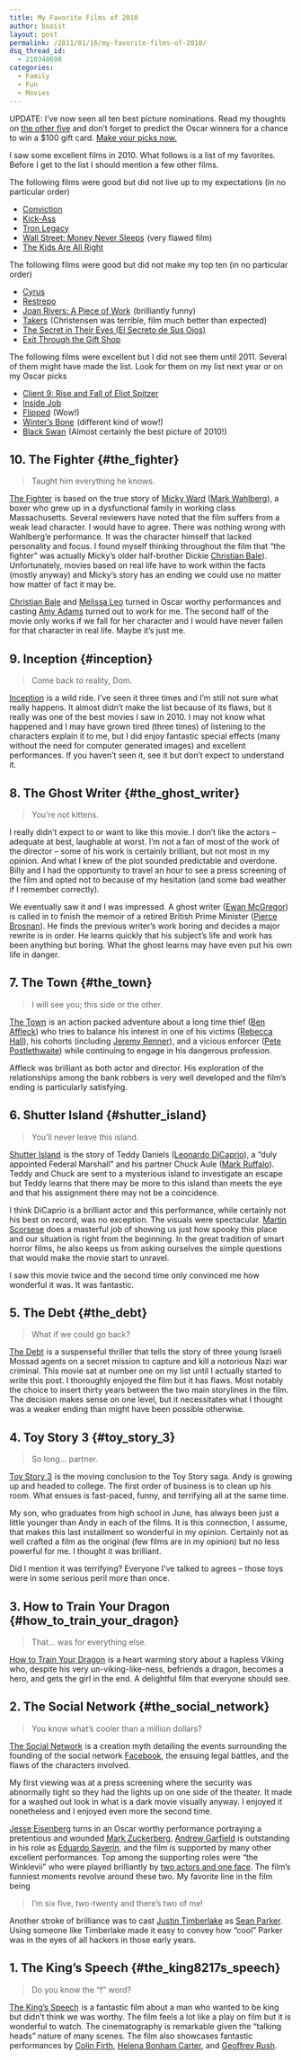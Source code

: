 ```yaml
---
title: My Favorite Films of 2010
author: bsoist
layout: post
permalink: /2011/01/16/my-favorite-films-of-2010/
dsq_thread_id:
  - 210348698
categories:
  - Family
  - Fun
  - Movies
---
```

UPDATE: I&#8217;ve now seen all ten best picture nominations. Read my thoughts on [the other five][1] and don&#8217;t forget to predict the Oscar winners for a chance to win a $100 gift card. [Make your picks now.][2] 

I saw some excellent films in 2010. What follows is a list of my favorites. Before I get to the list I should mention a few other films. 

The following films were good but did not live up to my expectations (in no particular order)

  * <a rel="nofollow" href="http://www.amazon.com/gp/product/B004EQAVA0?ie=UTF8&#038;tag=weifyoasme-20&#038;linkCode=as2&#038;camp=1789&#038;creative=390957&#038;creativeASIN=B004EQAVA0">Conviction</a><img src="http://www.assoc-amazon.com/e/ir?t=weifyoasme-20&#038;l=as2&#038;o=1&#038;a=B004EQAVA0" width="1" height="1" border="0" alt="" style="border:none !important; margin:0px !important;" />
  * <a rel="nofollow" href="http://www.amazon.com/gp/product/B002ZG9846?ie=UTF8&#038;tag=weifyoasme-20&#038;linkCode=as2&#038;camp=1789&#038;creative=390957&#038;creativeASIN=B002ZG9846">Kick-Ass</a><img src="http://www.assoc-amazon.com/e/ir?t=weifyoasme-20&#038;l=as2&#038;o=1&#038;a=B002ZG9846" width="1" height="1" border="0" alt="" style="border:none !important; margin:0px !important;" />
  * <a rel="nofollow" href="http://www.amazon.com/gp/product/B002ZG99R2?ie=UTF8&#038;tag=weifyoasme-20&#038;linkCode=as2&#038;camp=1789&#038;creative=390957&#038;creativeASIN=B002ZG99R2">Tron Legacy</a><img src="http://www.assoc-amazon.com/e/ir?t=weifyoasme-20&#038;l=as2&#038;o=1&#038;a=B002ZG99R2" width="1" height="1" border="0" alt="" style="border:none !important; margin:0px !important;" />
  * <a rel="nofollow" href="http://www.amazon.com/gp/product/B004A2AN5G?ie=UTF8&#038;tag=weifyoasme-20&#038;linkCode=as2&#038;camp=1789&#038;creative=390957&#038;creativeASIN=B004A2AN5G">Wall Street: Money Never Sleeps</a><img src="http://www.assoc-amazon.com/e/ir?t=weifyoasme-20&#038;l=as2&#038;o=1&#038;a=B004A2AN5G" width="1" height="1" border="0" alt="" style="border:none !important; margin:0px !important;" /> (very flawed film)
  * <a rel="nofollow" href="http://www.amazon.com/gp/product/B003L20ICE?ie=UTF8&#038;tag=weifyoasme-20&#038;linkCode=as2&#038;camp=1789&#038;creative=390957&#038;creativeASIN=B003L20ICE">The Kids Are All Right</a><img src="http://www.assoc-amazon.com/e/ir?t=weifyoasme-20&#038;l=as2&#038;o=1&#038;a=B003L20ICE" width="1" height="1" border="0" alt="" style="border:none !important; margin:0px !important;" />

The following films were good but did not make my top ten (in no particular order)

  * <a rel="nofollow" href="http://www.amazon.com/gp/product/B0037QGRV0?ie=UTF8&#038;tag=weifyoasme-20&#038;linkCode=as2&#038;camp=1789&#038;creative=390957&#038;creativeASIN=B0037QGRV0">Cyrus</a><img src="http://www.assoc-amazon.com/e/ir?t=weifyoasme-20&#038;l=as2&#038;o=1&#038;a=B0037QGRV0" width="1" height="1" border="0" alt="" style="border:none !important; margin:0px !important;" />
  * <a rel="nofollow" href="http://www.amazon.com/gp/product/B0042KZJIC?ie=UTF8&#038;tag=weifyoasme-20&#038;linkCode=as2&#038;camp=1789&#038;creative=390957&#038;creativeASIN=B0042KZJIC">Restrepo</a><img src="http://www.assoc-amazon.com/e/ir?t=weifyoasme-20&#038;l=as2&#038;o=1&#038;a=B0042KZJIC" width="1" height="1" border="0" alt="" style="border:none !important; margin:0px !important;" />
  * <a rel="nofollow" href="http://www.amazon.com/gp/product/B00433KF1E?ie=UTF8&#038;tag=weifyoasme-20&#038;linkCode=as2&#038;camp=1789&#038;creative=390957&#038;creativeASIN=B00433KF1E">Joan Rivers: A Piece of Work</a><img src="http://www.assoc-amazon.com/e/ir?t=weifyoasme-20&#038;l=as2&#038;o=1&#038;a=B00433KF1E" width="1" height="1" border="0" alt="" style="border:none !important; margin:0px !important;" /> (brilliantly funny)
  * <a rel="nofollow" href="http://www.amazon.com/gp/product/B0021L8V2A?ie=UTF8&#038;tag=weifyoasme-20&#038;linkCode=as2&#038;camp=1789&#038;creative=390957&#038;creativeASIN=B0021L8V2A">Takers</a><img src="http://www.assoc-amazon.com/e/ir?t=weifyoasme-20&#038;l=as2&#038;o=1&#038;a=B0021L8V2A" width="1" height="1" border="0" alt="" style="border:none !important; margin:0px !important;" /> (Christensen was terrible, film much better than expected)
  * <a rel="nofollow" href="http://www.amazon.com/gp/product/B0036TGSJE?ie=UTF8&#038;tag=weifyoasme-20&#038;linkCode=as2&#038;camp=1789&#038;creative=390957&#038;creativeASIN=B0036TGSJE">The Secret in Their Eyes (El Secreto de Sus Ojos)</a><img src="http://www.assoc-amazon.com/e/ir?t=weifyoasme-20&#038;l=as2&#038;o=1&#038;a=B0036TGSJE" width="1" height="1" border="0" alt="" style="border:none !important; margin:0px !important;" />
  * <a rel="nofollow" href="http://www.amazon.com/gp/product/B00470MG06?ie=UTF8&#038;tag=weifyoasme-20&#038;linkCode=as2&#038;camp=1789&#038;creative=390957&#038;creativeASIN=B00470MG06">Exit Through the Gift Shop</a><img src="http://www.assoc-amazon.com/e/ir?t=weifyoasme-20&#038;l=as2&#038;o=1&#038;a=B00470MG06" width="1" height="1" border="0" alt="" style="border:none !important; margin:0px !important;" />

The following films were excellent but I did not see them until 2011. Several of them might have made the list. Look for them on my list next year or on my Oscar picks

  * <a rel="nofollow" href="http://www.amazon.com/gp/product/B0047UJBJK?ie=UTF8&#038;tag=weifyoasme-20&#038;linkCode=as2&#038;camp=1789&#038;creative=390957&#038;creativeASIN=B0047UJBJK">Client 9: Rise and Fall of Eliot Spitzer</a><img src="http://www.assoc-amazon.com/e/ir?t=weifyoasme-20&#038;l=as2&#038;o=1&#038;a=B0047UJBJK" width="1" height="1" border="0" alt="" style="border:none !important; margin:0px !important;" />
  * <a rel="nofollow" href="http://www.amazon.com/gp/product/B0041KKYBA?ie=UTF8&#038;tag=weifyoasme-20&#038;linkCode=as2&#038;camp=1789&#038;creative=390957&#038;creativeASIN=B0041KKYBA">Inside Job</a><img src="http://www.assoc-amazon.com/e/ir?t=weifyoasme-20&#038;l=as2&#038;o=1&#038;a=B0041KKYBA" width="1" height="1" border="0" alt="" style="border:none !important; margin:0px !important;" />
  * <a rel="nofollow" href="http://www.amazon.com/gp/product/B002ZG97KG?ie=UTF8&#038;tag=weifyoasme-20&#038;linkCode=as2&#038;camp=1789&#038;creative=390957&#038;creativeASIN=B002ZG97KG">Flipped</a><img src="http://www.assoc-amazon.com/e/ir?t=weifyoasme-20&#038;l=as2&#038;o=1&#038;a=B002ZG97KG" width="1" height="1" border="0" alt="" style="border:none !important; margin:0px !important;" /> (Wow!)
  * <a rel="nofollow" href="http://www.amazon.com/gp/product/B003EYVXTG?ie=UTF8&#038;tag=weifyoasme-20&#038;linkCode=as2&#038;camp=1789&#038;creative=390957&#038;creativeASIN=B003EYVXTG">Winter&#8217;s Bone</a><img src="http://www.assoc-amazon.com/e/ir?t=weifyoasme-20&#038;l=as2&#038;o=1&#038;a=B003EYVXTG" width="1" height="1" border="0" alt="" style="border:none !important; margin:0px !important;" /> (different kind of wow!)
  * <a rel="nofollow" href="http://www.amazon.com/gp/product/B0041KKYEM?ie=UTF8&#038;tag=weifyoasme-20&#038;linkCode=as2&#038;camp=1789&#038;creative=390957&#038;creativeASIN=B0041KKYEM">Black Swan</a><img src="http://www.assoc-amazon.com/e/ir?t=weifyoasme-20&#038;l=as2&#038;o=1&#038;a=B0041KKYEM" width="1" height="1" border="0" alt="" style="border:none !important; margin:0px !important;" /> (Almost certainly the best picture of 2010!)

## 10. The Fighter {#the_fighter}

> Taught him everything he knows.

<a rel="nofollow" href="http://www.amazon.com/gp/product/B003UESJHO?ie=UTF8&tag=weifyoasme-20&linkCode=as2&camp=1789&creative=390957&creativeASIN=B003UESJHO">The Fighter</a><img src="http://www.assoc-amazon.com/e/ir?t=weifyoasme-20&l=as2&o=1&a=B003UESJHO" width="1" height="1" border="0" alt="" style="border:none !important; margin:0px !important;" /> is based on the true story of <a rel="nofollow" href="http://en.wikipedia.org/wiki/Micky_Ward">Micky Ward</a> (<a rel="nofollow" href="http://www.imdb.com/name/nm0000242/">Mark Wahlberg</a>), a boxer who grew up in a dysfunctional family in working class Massachusetts. Several reviewers have noted that the film suffers from a weak lead character. I would have to agree. There was nothing wrong with Wahlberg&#8217;e performance. It was the character himself that lacked personality and focus. I found myself thinking throughout the film that &#8220;the fighter&#8221; was actually Micky&#8217;s older half-brother Dickie <a rel="nofollow" href="http://www.imdb.com/name/nm0000288/">Christian Bale</a>). Unfortunately, movies based on real life have to work within the facts (mostly anyway) and Micky&#8217;s story has an ending we could use no matter how matter of fact it may be.

<a rel="nofollow" href="http://www.imdb.com/name/nm0000288/">Christian Bale</a> and <a rel="nofollow" href="http://www.imdb.com/name/nm0502425/">Melissa Leo</a> turned in Oscar worthy performances and casting <a rel="nofollow" href="http://www.imdb.com/name/nm0010736/">Amy Adams</a> turned out to work for me. The second half of the movie only works if we fall for her character and I would have never fallen for that character in real life. Maybe it&#8217;s just me.

## 9. Inception {#inception}

> Come back to reality, Dom.

<a rel="nofollow" href="http://www.amazon.com/gp/product/B002ZG981E?ie=UTF8&tag=weifyoasme-20&linkCode=as2&camp=1789&creative=390957&creativeASIN=B002ZG981E">Inception</a><img src="http://www.assoc-amazon.com/e/ir?t=weifyoasme-20&l=as2&o=1&a=B002ZG981E" width="1" height="1" border="0" alt="" style="border:none !important; margin:0px !important;" /> is a wild ride. I&#8217;ve seen it three times and I&#8217;m still not sure what really happens. It almost didn&#8217;t make the list because of its flaws, but it really was one of the best movies I saw in 2010. I may not know what happened and I may have grown tired (three times) of listening to the characters explain it to me, but I did enjoy fantastic special effects (many without the need for computer generated images) and excellent performances. If you haven&#8217;t seen it, see it but don&#8217;t expect to understand it.

## 8. The Ghost Writer {#the_ghost_writer}

> You&#8217;re not kittens.

I really didn&#8217;t expect to or want to like this movie. I don&#8217;t like the actors &#8211; adequate at best, laughable at worst. I&#8217;m not a fan of most of the work of the director &#8211; some of his work is certainly brilliant, but not most in my opinion. And what I knew of the plot sounded predictable and overdone. Billy and I had the opportunity to travel an hour to see a press screening of the film and opted not to because of my hesitation (and some bad weather if I remember correctly).

We eventually saw it and I was impressed. A ghost writer (<a rel="nofollow" href="http://www.imdb.com/name/nm0000191/">Ewan McGregor</a>) is called in to finish the memoir of a retired British Prime Minister (<a rel="nofollow" href="http://www.imdb.com/name/nm0000112/">Pierce Brosnan</a>). He finds the previous writer&#8217;s work boring and decides a major rewrite is in order. He learns quickly that his subject&#8217;s life and work has been anything but boring. What the ghost learns may have even put his own life in danger.

## 7. The Town {#the_town}

> I will see you; this side or the other.

<a rel="nofollow" href="http://www.amazon.com/gp/product/B002ZG99NG?ie=UTF8&tag=weifyoasme-20&linkCode=as2&camp=1789&creative=390957&creativeASIN=B002ZG99NG">The Town</a><img src="http://www.assoc-amazon.com/e/ir?t=weifyoasme-20&l=as2&o=1&a=B002ZG99NG" width="1" height="1" border="0" alt="" style="border:none !important; margin:0px !important;" /> is an action packed adventure about a long time thief (<a rel="nofollow" href="http://www.imdb.com/name/nm0000255/">Ben Affleck</a>) who tries to balance his interest in one of his victims (<a rel="nofollow" href="http://www.imdb.com/name/nm0356017/">Rebecca Hall</a>), his cohorts (including <a rel="nofollow" href="http://www.imdb.com/name/nm0719637/">Jeremy Renner</a>), and a vicious enforcer (<a rel="nofollow" href="http://www.imdb.com/name/nm0000592/">Pete Postlethwaite</a>) while continuing to engage in his dangerous profession. 

Affleck was brilliant as both actor and director. His exploration of the relationships among the bank robbers is very well developed and the film&#8217;s ending is particularly satisfying.

## 6. Shutter Island {#shutter_island}

> You&#8217;ll never leave this island.

<a rel="nofollow" href="http://www.amazon.com/gp/product/B001GCUO5M?ie=UTF8&tag=weifyoasme-20&linkCode=as2&camp=1789&creative=390957&creativeASIN=B001GCUO5M">Shutter Island</a><img src="http://www.assoc-amazon.com/e/ir?t=weifyoasme-20&l=as2&o=1&a=B001GCUO5M" width="1" height="1" border="0" alt="" style="border:none !important; margin:0px !important;" /> is the story of Teddy Daniels (<a rel="nofollow" href="http://www.imdb.com/name/nm0000138/">Leonardo DiCaprio</a>), a &#8220;duly appointed Federal Marshall&#8221; and his partner Chuck Aule (<a rel="nofollow" href="http://www.imdb.com/name/nm0749263/">Mark Ruffalo</a>). Teddy and Chuck are sent to a mysterious island to investigate an escape but Teddy learns that there may be more to this island than meets the eye and that his assignment there may not be a coincidence. 

I think DiCaprio is a brilliant actor and this performance, while certainly not his best on record, was no exception. The visuals were spectacular. <a rel="nofollow" href="http://www.imdb.com/name/nm0000217/">Martin Scorsese</a> does a masterful job of showing us just how spooky this place and our situation is right from the beginning. In the great tradition of smart horror films, he also keeps us from asking ourselves the simple questions that would make the movie start to unravel. 

I saw this movie twice and the second time only convinced me how wonderful it was. It was fantastic.

## 5. The Debt {#the_debt}

> What if we could go back?

<a rel="nofollow" href="http://www.amazon.com/gp/product/B003Y5H4Y8?ie=UTF8&tag=weifyoasme-20&linkCode=as2&camp=1789&creative=390957&creativeASIN=B003Y5H4Y8">The Debt</a><img src="http://www.assoc-amazon.com/e/ir?t=weifyoasme-20&l=as2&o=1&a=B003Y5H4Y8" width="1" height="1" border="0" alt="" style="border:none !important; margin:0px !important;" /> is a suspenseful thriller that tells the story of three young Israeli Mossad agents on a secret mission to capture and kill a notorious Nazi war criminal. This movie sat at number one on my list until I actually started to write this post. I thoroughly enjoyed the film but it has flaws. Most notably the choice to insert thirty years between the two main storylines in the film. The decision makes sense on one level, but it necessitates what I thought was a weaker ending than might have been possible otherwise. 

## 4. Toy Story 3 {#toy_story_3}

> So long&#8230; partner.

<a rel="nofollow" href="http://www.amazon.com/gp/product/B00275EHJG?ie=UTF8&tag=weifyoasme-20&linkCode=as2&camp=1789&creative=390957&creativeASIN=B00275EHJG">Toy Story 3</a><img src="http://www.assoc-amazon.com/e/ir?t=weifyoasme-20&l=as2&o=1&a=B00275EHJG" width="1" height="1" border="0" alt="" style="border:none !important; margin:0px !important;" /> is the moving conclusion to the Toy Story saga. Andy is growing up and headed to college. The first order of business is to clean up his room. What ensues is fast-paced, funny, and terrifying all at the same time. 

My son, who graduates from high school in June, has always been just a little younger than Andy in each of the films. It is this connection, I assume, that makes this last installment so wonderful in my opinion. Certainly not as well crafted a film as the original (few films are in my opinion) but no less powerful for me. I thought it was brilliant. 

Did I mention it was terrifying? Everyone I&#8217;ve talked to agrees &#8211; those toys were in some serious peril more than once. 

## 3. How to Train Your Dragon {#how_to_train_your_dragon}

> That&#8230; was for everything else.

<a rel="nofollow" href="http://www.amazon.com/gp/product/B002ZG97YM?ie=UTF8&tag=weifyoasme-20&linkCode=as2&camp=1789&creative=390957&creativeASIN=B002ZG97YM">How to Train Your Dragon</a><img src="http://www.assoc-amazon.com/e/ir?t=weifyoasme-20&l=as2&o=1&a=B002ZG97YM" width="1" height="1" border="0" alt="" style="border:none !important; margin:0px !important;" /> is a heart warming story about a hapless Viking who, despite his very un-viking-like-ness, befriends a dragon, becomes a hero, and gets the girl in the end. A delightful film that everyone should see.

## 2. The Social Network {#the_social_network}

> You know what&#8217;s cooler than a million dollars?

<a rel="nofollow" href="http://www.amazon.com/gp/product/B0034G4P7G?ie=UTF8&tag=weifyoasme-20&linkCode=as2&camp=1789&creative=390957&creativeASIN=B0034G4P7G">The Social Network</a><img src="http://www.assoc-amazon.com/e/ir?t=weifyoasme-20&l=as2&o=1&a=B0034G4P7G" width="1" height="1" border="0" alt="" style="border:none !important; margin:0px !important;" /> is a creation myth detailing the events surrounding the founding of the social network <a rel="nofollow" href="http://facebook.com">Facebook</a>, the ensuing legal battles, and the flaws of the characters involved. 

My first viewing was at a press screening where the security was abnormally tight so they had the lights up on one side of the theater. It made for a washed out look in what is a dark movie visually anyway. I enjoyed it nonetheless and I enjoyed even more the second time. 

<a rel="nofollow" href="http://www.imdb.com/name/nm0251986/">Jesse Eisenberg</a> turns in an Oscar worthy performance portraying a pretentious and wounded <a rel="nofollow" href="http://en.wikipedia.org/wiki/Mark_Zuckerberg">Mark Zuckerberg</a>, <a rel="nofollow" href="http://www.imdb.com/name/nm1940449/">Andrew Garfield</a> is outstanding in his role as <a rel="nofollow" href="http://en.wikipedia.org/wiki/Eduardo_Saverin">Eduardo Saverin</a>, and the film is supported by many other excellent performances. Top among the supporting roles were &#8220;the Winklevii&#8221; who were played brilliantly by <a rel="nofollow" href="http://www.washingtonpost.com/wp-dyn/content/article/2010/09/30/AR2010093002654.html">two actors and one face</a>. The film&#8217;s funniest moments revolve around these two. My favorite line in the film being 

> I&#8217;m six five, two-twenty and there&#8217;s two of me!

Another stroke of brilliance was to cast <a rel="nofollow" href="http://www.imdb.com/name/nm0005493/">Justin Timberlake</a> as <a rel="nofollow" href="http://en.wikipedia.org/wiki/Sean_Parker">Sean Parker</a>. Using someone like Timberlake made it easy to convey how &#8220;cool&#8221; Parker was in the eyes of all hackers in those early years. 

## 1. The King&#8217;s Speech {#the_king8217s_speech}

> Do you know the &#8220;f&#8221; word?

<a rel="nofollow" href="http://www.amazon.com/gp/product/B003UESJH4?ie=UTF8&tag=weifyoasme-20&linkCode=as2&camp=1789&creative=390957&creativeASIN=B003UESJH4">The King&#8217;s Speech</a><img src="http://www.assoc-amazon.com/e/ir?t=weifyoasme-20&l=as2&o=1&a=B003UESJH4" width="1" height="1" border="0" alt="" style="border:none !important; margin:0px !important;" /> is a fantastic film about a man who wanted to be king but didn&#8217;t think we was worthy. The film feels a lot like a play on film but it is wonderful to watch. The cinematography is remarkable given the &#8220;talking heads&#8221; nature of many scenes. The film also showcases fantastic performances by <a rel="nofollow" href="http://www.imdb.com/name/nm0000147/">Colin Firth</a>, <a rel="nofollow" href="http://www.imdb.com/name/nm0000307/">Helena Bonham Carter</a>, and <a rel="nofollow" href="http://www.imdb.com/name/nm0001691/">Geoffrey Rush</a>.

 [1]: http://whsjr.soistmann.com/oped/2011/02/05/the-other-five/
 [2]: http://theoscarsgame.com/